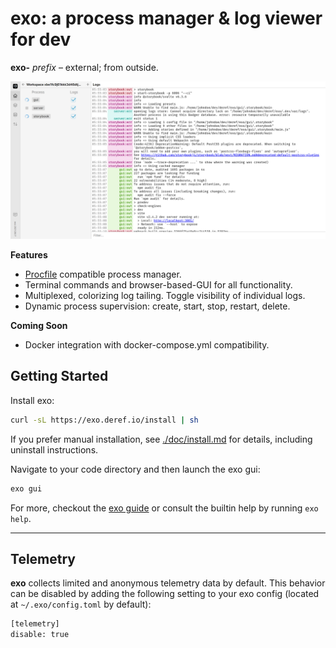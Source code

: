 # exo: a process manager & log viewer for dev

**exo-** _prefix_ – external; from outside.

![The Exo GUI](https://github.com/deref/exo/blob/main/doc/screenshot-light.png?raw=true)

**Features**

- [Procfile](./doc/procfiles.md) compatible process manager.
- Terminal commands and browser-based-GUI for all functionality.
- Multiplexed, colorizing log tailing. Toggle visibility of individual logs.
- Dynamic process supervision: create, start, stop, restart, delete.

**Coming Soon**

- Docker integration with docker-compose.yml compatibility.

## Getting Started

Install exo:

```bash
curl -sL https://exo.deref.io/install | sh
```

If you prefer manual installation, see [./doc/install.md](./doc/install.md) for
details, including uninstall instructions.

Navigate to your code directory and then launch the exo gui:

```bash
exo gui
```

For more, checkout the [exo guide](./doc/guide.md) or consult the
builtin help by running `exo help`.

---

## Telemetry

**exo** collects limited and anonymous telemetry data by default. This behavior
can be disabled by adding the following setting to your exo config (located at
`~/.exo/config.toml` by default):

```bash
[telemetry]
disable: true
```

